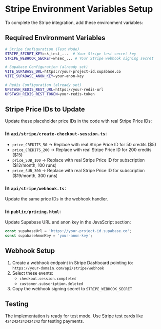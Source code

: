 # Stripe Environment Variables Setup

To complete the Stripe integration, add these environment variables:

## Required Environment Variables

```bash
# Stripe Configuration (Test Mode)
STRIPE_SECRET_KEY=sk_test_...  # Your Stripe test secret key
STRIPE_WEBHOOK_SECRET=whsec_... # Your Stripe webhook signing secret

# Supabase Configuration (already set)
VITE_SUPABASE_URL=https://your-project-id.supabase.co
VITE_SUPABASE_ANON_KEY=your-anon-key

# Redis Configuration (already set)  
UPSTASH_REDIS_REST_URL=https://your-redis-url
UPSTASH_REDIS_REST_TOKEN=your-redis-token
```

## Stripe Price IDs to Update

Update these placeholder price IDs in the code with real Stripe Price IDs:

### In `api/stripe/create-checkout-session.ts`:
- `price_CREDITS_50` → Replace with real Stripe Price ID for 50 credits ($5)
- `price_CREDITS_200` → Replace with real Stripe Price ID for 200 credits ($15)  
- `price_SUB_100` → Replace with real Stripe Price ID for subscription ($12/month, 100 runs)
- `price_SUB_300` → Replace with real Stripe Price ID for subscription ($19/month, 300 runs)

### In `api/stripe/webhook.ts`:
Update the same price IDs in the webhook handler.

### In `public/pricing.html`:
Update Supabase URL and anon key in the JavaScript section:
```javascript
const supabaseUrl = 'https://your-project-id.supabase.co';
const supabaseAnonKey = 'your-anon-key';
```

## Webhook Setup

1. Create a webhook endpoint in Stripe Dashboard pointing to: `https://your-domain.com/api/stripe/webhook`
2. Select these events:
   - `checkout.session.completed`
   - `customer.subscription.deleted`
3. Copy the webhook signing secret to `STRIPE_WEBHOOK_SECRET`

## Testing

The implementation is ready for test mode. Use Stripe test cards like `4242424242424242` for testing payments.
